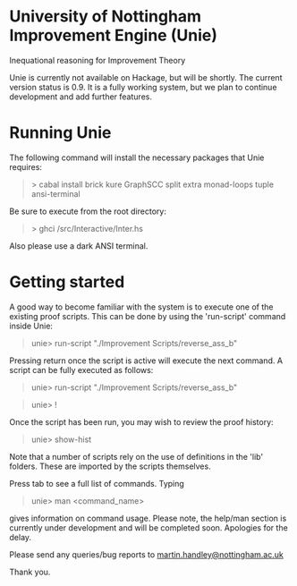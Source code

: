 
# University of Nottingham Improvement Engine (Unie)
Inequational reasoning for Improvement Theory

Unie is currently not available on Hackage, but will be shortly. The current
version status is 0.9. It is a fully working system, but we plan to continue
development and add further features.

# Running Unie

The following command will install the necessary packages that Unie requires:

> \> cabal install brick kure GraphSCC split extra monad-loops tuple ansi-terminal

Be sure to execute from the root directory:

> \> ghci /src/Interactive/Inter.hs

Also please use a dark ANSI terminal.

# Getting started

A good way to become familiar with the system is to execute one of the
existing proof scripts. This can be done by using the 'run-script'
command inside Unie:
  
  > unie> run-script "./Improvement Scripts/reverse_ass_b"

Pressing return once the script is active will execute the next command.
A script can be fully executed as follows:
  
  > unie> run-script "./Improvement Scripts/reverse_ass_b"

  > unie> !

Once the script has been run, you may wish to review the proof history:

 > unie> show-hist

Note that a number of scripts rely on the use of definitions
in the 'lib' folders. These are imported by the scripts themselves.

Press tab to see a full list of commands. Typing 
 > unie> man <command_name>

gives information on command usage. Please note, the help/man section is 
currently under development and will be completed soon. Apologies for
the delay.

Please send any queries/bug reports to martin.handley@nottingham.ac.uk

Thank you.
